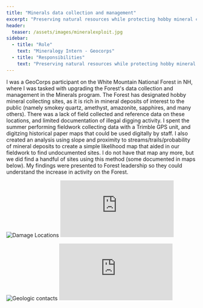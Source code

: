 ```yaml
---
title: "Minerals data collection and management"
excerpt: "Preserving natural resources while protecting hobby mineral collection on White Mountain National Forest"
header:
  teaser: /assets/images/mineralexploit.jpg
sidebar:
  - title: "Role"
    text: "Mineralogy Intern - Geocorps"
  - title: "Responsibilities"
    text: "Preserving natural resources while protecting hobby mineral collection on White Mountain National Forest"
---
```


I was a GeoCorps participant on the White Mountain National Forest in NH, where I was tasked with upgrading the Forest's data collection and management in the Minerals program. The Forest has designated hobby mineral collecting sites, as it is rich in mineral deposits of interest to the public (namely smokey quartz, amethyst, amazonite, sapphires, and many others). There was a lack of field collected and reference data on these locations, and limited documentation of illegal digging activity. I spent the summer performing fieldwork collecting data with a Trimble GPS unit, and digitzing historical paper maps that could be used digitally by staff. I also created an analysis using slope and proximity to streams/trails/probability of mineral deposits to create a simple likelihood map that aided in our fieldwork to find undocumented sites. I do not have that map any more, but we did find a handful of sites using this method (some documented in maps below). My findings were presented to Forest leadership so they could understand the increase in activity on the Forest.


![Damage Locations](/assets/images/damagelocations_thumb.PNG)
![Larger version](https://github.com/kmp24/kmp24.github.io/blob/gh-pages/docs/assets/Maps/Perham_Kaitlyn_USFS_WMNF_LocationofMostDamage.pdf)

![Geologic contacts](/assets/images/geologic_thumb.PNG)
![Larger version](https://github.com/kmp24/kmp24.github.io/blob/gh-pages/docs/assets/Maps/Perham_Kaitlyn_USFS_WMNF_GeologicContacts.pdf)